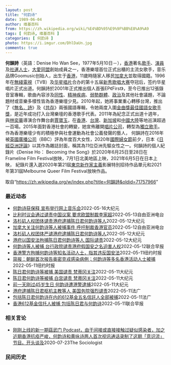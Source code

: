 ```yaml
---
layout: post
title: "何韵诗"
date: 1989-06-04
author: 维基百科
from: https://zh.wikipedia.org/wiki/%E4%BD%95%E9%9F%BB%E8%A9%A9
tags: [ 何韵诗, 维基百科 ]
categories: [ 何韵诗 ]
photo: https://i.imgur.com/DhlDaUn.jpg
comments: true
---
```

<div class="mw-parser-output">
<div id="noteTA-e10501c2" class="noteTA"><div class="noteTA-local"><div data-noteta-code="zh-cn:蒙特利尔;zh-hans:蒙特利尔;zh-hk:滿地可;zh-tw:蒙特婁;"></div></div></div>

<p><b>何韻詩</b>（英語：<span lang="en">Denise Ho Wan See</span>，1977年5月10日<span class="useeditintro" title="Template:BLP editintro">－</span>），<a href="/wiki/%E9%A6%99%E6%B8%AF" title="香港">香港</a>著名<a href="/wiki/%E6%AD%8C%E6%89%8B" title="歌手">歌手</a>、<a href="/wiki/%E6%BC%94%E5%93%A1" title="演員">演員</a>及<a href="/wiki/%E7%A4%BE%E9%81%8B%E4%BA%BA%E5%A3%AB" class="mw-redirect" title="社運人士">社運人士</a>，<a href="/wiki/%E5%A4%A7%E6%84%9B%E5%90%8C%E7%9B%9F" title="大愛同盟">大愛同盟</a>創始成員之一，香港樂壇首位正式出櫃的主流女歌手，音乐品牌Goomusic创始人，出生于<a href="/wiki/%E9%A6%99%E6%B8%AF" title="香港">香港</a>，11歲時隨家人移民<a href="/wiki/%E5%8A%A0%E6%8B%BF%E5%A4%A7" title="加拿大">加拿大</a>並取得國籍。1996年在<a href="/wiki/%E7%84%A1%E7%B6%AB%E9%9B%BB%E8%A6%96" class="mw-redirect" title="無綫電視">無綫電視</a>（TVB）及<a href="/wiki/%E5%8D%8E%E6%98%9F%E5%94%B1%E7%89%87" class="mw-redirect" title="华星唱片">华星唱片</a>合办的第十五届<a href="/wiki/%E6%96%B0%E7%A7%80%E6%AD%8C%E5%94%B1%E5%A4%A7%E8%B3%BD" class="mw-redirect" title="新秀歌唱大賽">新秀歌唱大赛</a>夺冠后，签约华星唱片正式出道。何韻詩於2001年正式推出個人首張EP《First》，至今已推出12張錄音室專輯，歌曲內容涉及<a href="/wiki/%E5%90%8C%E6%80%A7%E6%88%80" title="同性戀">同性</a>、<a href="/wiki/%E7%B2%BE%E7%A5%9E%E7%96%BE%E6%82%A3" title="精神疾患">精神疾病</a>、<a href="/wiki/%E5%BC%B1%E5%8B%A2%E7%BE%A4%E9%AB%94" class="mw-redirect" title="弱勢群體">弱勢群體</a>、<a href="/wiki/%E6%94%BF%E6%B2%BB" title="政治">政治</a>及其他社會議題，不論題材或音樂多樣性皆為香港樂壇少見。2010年起，她將事業重心轉移台灣，推出了《<a href="/wiki/%E7%84%A1%E5%90%8D%C2%B7%E8%A9%A9" title="無名·詩">無名．詩</a>》及《<a href="/wiki/%E5%85%B1%E5%AD%98_(%E4%BD%95%E9%9F%BB%E8%A9%A9)" title="共存 (何韻詩)">共存</a>》兩張國語專輯，令她兩度入圍<a href="/wiki/%E9%87%91%E6%9B%B2%E7%8D%8E%E6%9C%80%E4%BD%B3%E5%9C%8B%E8%AA%9E%E5%A5%B3%E6%AD%8C%E6%89%8B%E7%8D%8E" class="mw-redirect" title="金曲獎最佳國語女歌手獎">金曲獎最佳國語女歌手獎</a>，是近年成功打入台灣樂壇的香港歌手代表。2011年為紀念正式出道十週年，與<a href="/wiki/%E6%9E%97%E5%A5%95%E8%8F%AF_(%E9%A6%99%E6%B8%AF)" title="林奕華 (香港)">林奕華</a>導演合作舞台劇<a href="/wiki/%E8%B3%88%E5%AF%B6%E7%8E%89_(%E8%88%9E%E5%8F%B0%E5%8A%87)" title="賈寶玉 (舞台劇)">賈寶玉</a>，在<a href="/wiki/%E9%A6%99%E6%B8%AF" title="香港">香港</a>、<a href="/wiki/%E8%87%BA%E7%81%A3" title="臺灣">台灣</a>、<a href="/wiki/%E6%96%B0%E5%8A%A0%E5%9D%A1" title="新加坡">新加坡</a>和<a href="/wiki/%E4%B8%AD%E5%9C%8B%E5%A4%A7%E9%99%B8" class="mw-redirect" title="中國大陸">中國大陸</a>等地巡演超過一百場。2015年面對香港社會的轉變，她宣佈離開<a href="/wiki/%E5%94%B1%E7%89%87%E5%85%AC%E5%8F%B8" title="唱片公司">唱片公司</a>，轉型為<a href="/wiki/%E7%8D%A8%E7%AB%8B%E6%AD%8C%E6%89%8B" class="mw-redirect" title="獨立歌手">獨立歌手</a>。作為香港樂壇少有的積極參與社會運動為社會公義發聲的藝人， 何韻詩在2016年被<a href="/wiki/%E8%8B%B1%E5%9C%8B%E5%BB%A3%E6%92%AD%E5%85%AC%E5%8F%B8" class="mw-redirect" title="英國廣播公司">英國廣播公司</a>（BBC）評為年度百大女性，2020年<a href="/wiki/%E5%9C%8B%E9%9A%9B%E5%A9%A6%E5%A5%B3%E7%AF%80" class="mw-redirect" title="國際婦女節">國際婦女節</a>前夕，日本《<a href="/wiki/%E6%97%A5%E7%BB%8F%E4%BA%9A%E6%B4%B2%E8%AF%84%E8%AE%BA" title="日经亚洲评论">日經亞洲評論</a>》以其作為雜誌封面，稱其為11位亞洲先驅女性之一。何韻詩的個人紀錄片《Denise Ho： Becoming the Song》於2020年6月25日至28日在Frameline Film Festival放映，7月1日北美地區上映，2021年6月5日在日本上映， 紀錄片還入選2020年第21屆<a href="/wiki/%E6%9D%B1%E4%BA%AC%E6%96%B0%E4%BD%9C%E5%AE%B6%E4%B8%BB%E7%BE%A9%E5%BD%B1%E5%B1%95" title="東京新作家主義影展">東京新作家主義</a>影展特別招待作品單元和2021年第31屆Melbourne Queer Film Festival放映作品。
</p>
</div><noscript><img src="//zh.wikipedia.org/wiki/Special:CentralAutoLogin/start?type=1x1" alt="" title="" width="1" height="1" style="border: none; position: absolute;"></noscript>
<div class="printfooter">取自“<a dir="ltr" href="https://zh.wikipedia.org/w/index.php?title=何韻詩&amp;oldid=71757966">https://zh.wikipedia.org/w/index.php?title=何韻詩&amp;oldid=71757966</a>”</div><div id="recent-news"><h3>最近动态</h3><ul><li><a href="https://nodebe4.github.io/waimei/2022-05-16/%E4%BD%95%E9%9F%B5%E8%AF%97%E8%8E%B7%E4%BF%9D%E9%87%8A-%E5%AE%A3%E5%B8%83%E4%B8%BE%E8%A1%8C%E7%BD%91%E4%B8%8A%E9%9F%B3%E4%B9%90%E4%BC%9A" title="何韵诗获保释 宣布举行网上音乐会—— 【大纪元2022年05月17日讯】（大纪元记者佟亦加综合报导）加拿大籍香港歌手何韵诗等4名“612人道支援基金”信托人5月12日遭香港警方拘捕，当天被带到不...">何韵诗获保释 宣布举行网上音乐会</a><time>2022-05-16</time><a class="tag">大纪元</a></li>
<li><a href="https://nodebe4.github.io/waimei/2022-05-13/%E6%AF%94%E5%88%A9%E6%97%B6%E8%AE%AE%E4%BC%9A%E9%80%9A%E8%BF%87%E8%B0%B4%E8%B4%A3%E4%B8%AD%E5%9B%BD%E8%AE%AE%E6%A1%88-%E8%A6%81%E6%B1%82%E6%AC%A7%E7%9B%9F%E5%88%B6%E8%A3%81%E6%9D%8E%E5%AE%B6%E8%B6%85" title="比利时议会通过谴责中国议案 要求欧盟制裁李家超—— 原香港政务司司长李家超“当选”特首仅数天后，当局即以违反《国安法》为由，拘捕天主教香港教区荣休枢机主教陈日君、歌手何韵诗等民主派人士，引发国际...">比利时议会通过谴责中国议案  要求欧盟制裁李家超</a><time>2022-05-13</time><a class="tag">自由亚洲电台</a></li>
<li><a href="https://nodebe4.github.io/waimei/2022-05-12/%E6%B4%9B%E6%9D%89%E7%9F%B6%E4%BA%BA%E6%9D%83%E5%9B%A2%E4%BD%93%E8%B0%B4%E8%B4%A3%E6%B8%AF%E5%BA%9C%E9%80%AE%E6%8D%95%E9%99%88%E6%97%A5%E5%90%9B%E4%BD%95%E9%9F%B5%E8%AF%97%E7%AD%89%E4%BA%BA" title="洛杉矶人权团体谴责港府逮捕陈日君何韵诗等人—— 【大纪元2022年05月13日讯】（大纪元记者徐曼沅洛杉矶报导）5月11日（周三），香港警方再度动用“国安法”，拘捕了90岁高龄的香港荣休枢机主教...">洛杉矶人权团体谴责港府逮捕陈日君何韵诗等人</a><time>2022-05-12</time><a class="tag">大纪元</a></li>
<li><a href="https://nodebe4.github.io/waimei/2022-05-12/%E5%8A%A0%E6%8B%BF%E5%A4%A7%E5%85%B3%E6%B3%A8%E4%BD%95%E9%9F%B5%E8%AF%97%E7%AD%89%E4%BA%BA%E8%A2%AB%E6%8D%95%E4%BA%8B%E4%BB%B6-%E5%91%BC%E5%90%81%E5%88%B6%E8%A3%81%E9%A6%99%E6%B8%AF%E5%AE%98%E5%91%98" title="加拿大关注何韵诗等人被捕事件 呼吁制裁香港官员—— 加拿大籍香港歌手何韵诗等多名民主派活动人士遭香港警方拘捕事件，目前在加拿大政界引发反弹。在加拿大政府公开表达关注的同时，反对党和民间组织等也呼...">加拿大关注何韵诗等人被捕事件   呼吁制裁香港官员</a><time>2022-05-12</time><a class="tag">自由亚洲电台</a></li>
<li><a href="https://nodebe4.github.io/waimei/2022-05-12/%E6%B4%9B%E6%9D%89%E7%9F%B6%E4%BA%BA%E6%9D%83%E5%9B%A2%E4%BD%93%E4%B8%A5%E8%B0%B4%E6%B8%AF%E5%BA%9C%E9%80%AE%E6%8D%95%E9%99%88%E6%97%A5%E5%90%9B%E4%BD%95%E9%9F%B5%E8%AF%97%E7%AD%89%E4%BA%BA" title="洛杉矶人权团体严谴港府逮捕陈日君何韵诗等人—— 【大纪元2022年05月13日讯】（大纪元记者徐曼沅洛杉矶报导）5月11日（周三），香港警方再度动用“国安法”，拘捕了90岁高龄的香港荣休枢机主教...">洛杉矶人权团体严谴港府逮捕陈日君何韵诗等人</a><time>2022-05-12</time><a class="tag">大纪元</a></li>
<li><a href="https://nodebe4.github.io/waimei/2022-05-12/%E6%B8%AF%E5%BA%9C%E4%BB%A5%E5%9B%BD%E5%AE%89%E6%B3%95%E6%8B%98%E6%8D%95%E9%99%88%E6%97%A5%E5%90%9B%E4%BD%95%E9%9F%B5%E8%AF%97%E7%AD%89%E4%BA%BA-%E5%9B%BD%E9%99%85%E8%B0%B4%E8%B4%A3" title="港府以国安法拘捕陈日君何韵诗等人 国际谴责—— 【大纪元2022年05月12日讯】（大纪元记者张晓慧香港报导）香港警方拘捕612人道支援基金（612 Humanitarian Relief Fu...">港府以国安法拘捕陈日君何韵诗等人 国际谴责</a><time>2022-05-12</time><a class="tag">大纪元</a></li>
<li><a href="https://nodebe4.github.io/waimei/2022-05-12/%E4%BD%95%E9%9F%B5%E8%AF%97%E7%AD%89%E4%BA%BA%E8%A2%AB%E6%8D%95-%E5%8F%B0%E8%A1%8C%E6%94%BF%E9%99%A2%E8%B0%B4%E8%B4%A3%E6%B8%AF%E5%BA%9C%E5%81%87%E5%9B%BD%E5%AE%89%E4%B9%8B%E5%90%8D%E8%BF%AB%E5%AE%B3%E4%BA%BA%E6%9D%83" title="何韵诗等人被捕 台行政院谴责港府假国安之名迫害人权—— 香港警方国安处昨天以违反国安法为由，逮捕包括歌手何韵诗在内的“612人道支援基金”四名信托人，台湾行政院谴责香港特区政府假国安之名迫害人权...">何韵诗等人被捕 台行政院谴责港府假国安之名迫害人权</a><time>2022-05-12</time><a class="tag">联合早报</a></li>
<li><a href="https://nodebe4.github.io/waimei/2022-05-11/%E9%A6%99%E6%B8%AF%E8%AD%A6%E6%96%B9%E6%8B%98%E6%8D%95%E4%BD%95%E9%9F%B5%E8%AF%97%E7%AD%89%E7%9F%A5%E5%90%8D%E6%B4%BB%E5%8A%A8%E4%BA%BA%E5%A3%AB-%E6%8C%87%E5%85%B6%E8%BF%9D%E5%8F%8D%E5%9B%BD%E5%AE%89%E6%B3%95" title="香港警方拘捕何韵诗等知名活动人士，指其违反国安法—— 王霜舟, TIFFANY MAY 2022年5月12日 香港——香港警方周三逮捕了三名知名活动人士，包括一名退休主教和一名流行歌手，他们是一...">香港警方拘捕何韵诗等知名活动人士，指其违反国安法</a><time>2022-05-11</time><a class="tag">纽约时报</a></li>
<li><a href="https://nodebe4.github.io/waimei/2022-05-11/%E7%AE%80%E6%8A%A5-%E6%9C%9D%E9%B2%9C%E9%A6%96%E6%AC%A1%E6%8A%A5%E5%91%8A%E5%A5%A5%E5%AF%86%E5%85%8B%E6%88%8E%E6%84%9F%E6%9F%93%E7%97%85%E4%BE%8B-%E4%BD%95%E9%9F%B5%E8%AF%97%E7%AD%89%E5%A4%9A%E5%90%8D%E9%A6%99%E6%B8%AF%E6%B4%BB%E5%8A%A8%E4%BA%BA%E5%A3%AB%E8%A2%AB%E6%8D%95" title="简报：朝鲜首次报告奥密克戎感染病例；何韵诗等多名香港活动人士被捕—— Image 山东的一片麦田，摄于2月。美国估计，中国今年的小麦将减产3%。Credit...Guo Xulei/Xinhua...">简报：朝鲜首次报告奥密克戎感染病例；何韵诗等多名香港活动人士被捕</a><time>2022-05-11</time><a class="tag">纽约时报</a></li>
<li><a href="https://nodebe4.github.io/waimei/2022-05-11/%E9%99%88%E6%97%A5%E5%90%9B%E4%BD%95%E9%9F%B5%E8%AF%97%E7%AD%89%E8%A2%AB%E6%8D%95-%E7%BE%8E%E5%9B%BD%E8%B0%B4%E8%B4%A3-%E6%A2%B5%E8%92%82%E5%86%88%E5%85%B3%E6%B3%A8" title="陈日君何韵诗等被捕 美国谴责 梵蒂冈关注—— 【大纪元2022年05月12日讯】（大纪元记者夏雨综合报导）周二和周三（5月11日）香港国安警察拘留了四名著名民主活动人士，其中包括一名天主教会高级...">陈日君何韵诗等被捕 美国谴责 梵蒂冈关注</a><time>2022-05-11</time><a class="tag">大纪元</a></li>
<li><a href="https://nodebe4.github.io/waimei/2022-05-11/%E9%99%88%E6%97%A5%E5%90%9B%E4%BD%95%E9%9F%B5%E8%AF%97%E7%AD%89%E8%A2%AB%E6%8D%95-%E7%99%BD%E5%AE%AB%E8%B0%B4%E8%B4%A3-%E6%A2%B5%E8%92%82%E5%86%88%E5%85%B3%E6%B3%A8" title="陈日君何韵诗等被捕 白宫谴责 梵蒂冈关注—— 【大纪元2022年05月12日讯】（大纪元记者夏雨综合报导）周二和周三（5月11日）香港国安警察拘留了四名著名民主活动人士，其中包括一名天主教会高级...">陈日君何韵诗等被捕 白宫谴责 梵蒂冈关注</a><time>2022-05-11</time><a class="tag">大纪元</a></li>
<li><a href="https://nodebe4.github.io/waimei/2022-05-11/%E5%89%8D%E4%B8%80%E5%A4%A9%E5%88%9A%E8%BF%8745%E5%B2%81%E7%94%9F%E6%97%A5-%E4%BD%95%E9%9F%B5%E8%AF%97%E9%81%AD%E6%B8%AF%E8%AD%A6%E9%80%AE%E6%8D%95" title="前一天刚过45岁生日 何韵诗遭港警逮捕—— 【大纪元2022年05月12日讯】（大纪元记者佟亦加综合报导）香港歌手何韵诗10日才刚过45岁生日，11日晚遭港警逮捕。消息指，与何韵诗一起被捕的共有...">前一天刚过45岁生日 何韵诗遭港警逮捕</a><time>2022-05-11</time><a class="tag">大纪元</a></li>
<li><a href="https://nodebe4.github.io/waimei/2022-05-11/%E6%B8%AF%E5%BA%9C%E9%80%AE%E6%8D%95%E9%99%88%E6%97%A5%E5%90%9B%E6%9E%A2%E6%9C%BA%E4%B8%BB%E6%95%99%E7%AD%89%E4%BA%BA-%E7%BE%8E%E5%9B%BD%E5%8A%A1%E9%99%A2%E5%BC%BA%E7%83%88%E8%B0%B4%E8%B4%A3" title="港府逮捕陈日君枢机主教等人 美国务院强烈谴责—— 11/05/2022 - 23:39 香港警方以违反国安法逮捕歌手何韵诗、天主教香港教区荣休主教陈日君枢机等人，4人获准保释候审。美国对此发出强...">港府逮捕陈日君枢机主教等人 美国务院强烈谴责</a><time>2022-05-11</time><a class="tag">法广</a></li>
<li><a href="https://nodebe4.github.io/waimei/2022-05-11/%E5%8C%85%E6%8B%AC%E9%99%88%E6%97%A5%E5%90%9B%E4%BD%95%E9%9F%B5%E8%AF%97%E5%9C%A8%E5%86%85%E7%9A%84612%E5%9F%BA%E9%87%91%E4%BA%94%E5%90%8D%E4%BF%A1%E8%A8%97%E4%BA%BA%E5%85%A8%E9%83%A8%E8%A2%AB%E6%8D%95" title="包括陈日君何韵诗在内的612基金五名信託人全部被捕—— 11/05/2022 - 17:09 已停止运作的612人道支援基金信託人、前岭南大学文化研究系客席副教授许宝强，5月10日离港时在机场被...">包括陈日君何韵诗在内的612基金五名信託人全部被捕</a><time>2022-05-11</time><a class="tag">法广</a></li>
<li><a href="https://nodebe4.github.io/waimei/2022-05-11/%E9%A6%99%E6%B8%AF612%E5%9F%BA%E9%87%91%E4%BF%A1%E6%89%98%E4%BA%BA%E8%A2%AB%E6%8D%95-%E5%8C%85%E6%8B%AC%E9%99%88%E6%97%A5%E5%90%9B%E4%B8%8E%E4%BD%95%E9%9F%B5%E8%AF%97" title="香港612基金信托人被捕 包括陈日君与何韵诗—— 包括歌手何韵诗（图）在内的香港“612人道支援基金”四名信托人被捕。（路透社档案照） 据《明报》报道，香港“612人道支援基金”的四名信托人被捕...">香港612基金信托人被捕 包括陈日君与何韵诗</a><time>2022-05-11</time><a class="tag">联合早报</a></li>
</ul></div><div id="open-opinion"><h3>相关言论</h3><ul><li><a href="https://nodebe4.github.io/opinion/2020-07-23/%E5%88%9A%E5%88%9A%E4%B8%8A%E7%BA%BF%E7%9A%84%E6%96%B0%E4%B8%80%E6%9C%9F%E8%8F%87%E6%AD%A6%E9%97%A8-Podcast-%E7%94%B1%E4%BA%8E%E9%97%B4%E6%8E%A5%E6%88%96%E7%9B%B4%E6%8E%A5%E6%8E%A5%E8%A7%A6%E8%BF%87%E7%96%91%E4%BC%BC%E6%84%9F%E6%9F%93%E8%80%85-%E5%8A%A0%E4%B9%8B%E8%BF%91%E6%9C%9F%E9%A6%99%E6%B8%AF%E6%8A%97%E7%96%AB%E4%B8%A5%E5%B3%BB-%E4%BD%95%E9%9F%B5%E8%AF%97/" title="The Sociologist">刚刚上线的新一期菇武门 Podcast，由于间接或直接接触过疑似感染者，加之近期香港抗疫严峻，何韵诗和黄咏诗两人首次视讯通话录制了这期「意识流」节目。开头谈及</a><time>2020-07-23</time><a class="tag">The Sociologist</a></li>
</ul></div><div id="mjls-record"><h3>民间历史</h3><ul></ul></div>